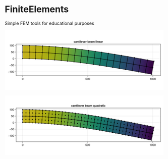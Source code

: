 # FiniteElements

Simple FEM tools for educational purposes

<!-- [![Stable](https://img.shields.io/badge/docs-stable-blue.svg)](https://kaipartmann.github.io/FiniteElements.jl/stable/) -->
<!-- [![Dev](https://img.shields.io/badge/docs-dev-blue.svg)](https://kaipartmann.github.io/FiniteElements.jl/dev/) -->
<!-- [![Build Status](https://github.com/kaipartmann/FiniteElements.jl/actions/workflows/CI.yml/badge.svg?branch=main)](https://github.com/kaipartmann/FiniteElements.jl/actions/workflows/CI.yml?query=branch%3Amain) -->
<!-- [![Coverage](https://codecov.io/gh/kaipartmann/FiniteElements.jl/branch/main/graph/badge.svg)](https://codecov.io/gh/kaipartmann/FiniteElements.jl) -->

[![](img/cantilever_beam_linear.png)](https://github.com/kaipartmann/FiniteElements.jl/blob/main/scripts/cantilever_beam_linear.jl)

[![](img/cantilever_beam_quadratic.png)](https://github.com/kaipartmann/FiniteElements.jl/blob/main/scripts/cantilever_beam_quadratic.jl)